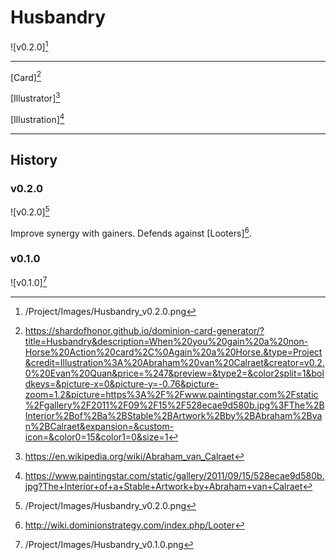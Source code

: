 # Husbandry

![v0.2.0][^v0.2.0]

---

[Card][^Card]

[Illustrator][^Illustrator]

[Illustration][^Illustration]

---

## History

### v0.2.0

![v0.2.0][^v0.2.0]

Improve synergy with gainers. Defends against [Looters][^Looter].

### v0.1.0

![v0.1.0][^v0.1.0]

[^v0.1.0]: /Project/Images/Husbandry_v0.1.0.png
[^v0.2.0]: /Project/Images/Husbandry_v0.2.0.png
[^Looter]: http://wiki.dominionstrategy.com/index.php/Looter
[^Card]: https://shardofhonor.github.io/dominion-card-generator/?title=Husbandry&description=When%20you%20gain%20a%20non-Horse%20Action%20card%2C%0Again%20a%20Horse.&type=Project&credit=Illustration%3A%20Abraham%20van%20Calraet&creator=v0.2.0%20Evan%20Quan&price=%247&preview=&type2=&color2split=1&boldkeys=&picture-x=0&picture-y=-0.76&picture-zoom=1.2&picture=https%3A%2F%2Fwww.paintingstar.com%2Fstatic%2Fgallery%2F2011%2F09%2F15%2F528ecae9d580b.jpg%3FThe%2BInterior%2Bof%2Ba%2BStable%2BArtwork%2Bby%2BAbraham%2Bvan%2BCalraet&expansion=&custom-icon=&color0=15&color1=0&size=1
[^Illustrator]: https://en.wikipedia.org/wiki/Abraham_van_Calraet
[^Illustration]: https://www.paintingstar.com/static/gallery/2011/09/15/528ecae9d580b.jpg?The+Interior+of+a+Stable+Artwork+by+Abraham+van+Calraet
